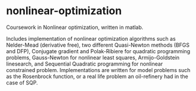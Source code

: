 # nonlinear-optimization

Coursework in Nonlinear optimization, written in matlab. 

Includes implementation of nonlinear optimization algorithms such as Nelder-Mead (derivative free), two different Quasi-Newton methods (BFGS and DFP), Conjugate gradient and Polak-Ribiere for quadratic programming problems, Gauss-Newton for nonlinear least squares, Armijo-Goldstein linesearch, and Sequential Quadratic programming for nonlinear constrained problem. Implementations are written for model problems such as the Rosenbrock function, or a real life problem an oil-refinery had in the case of SQP. 
